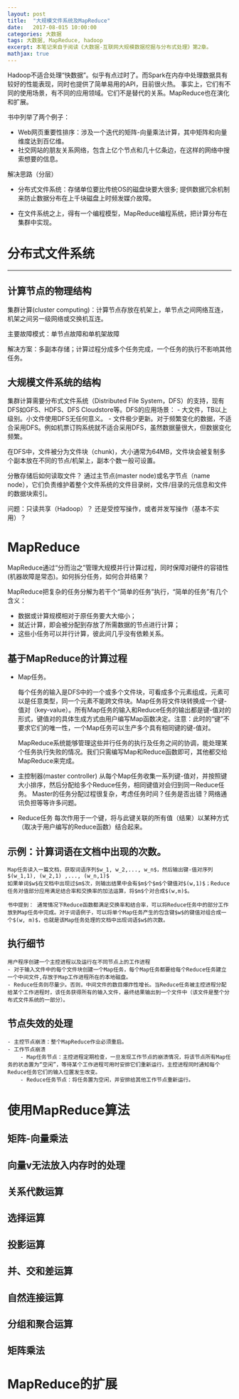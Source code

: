 ```yaml
---
layout: post
title:  "大规模文件系统及MapReduce"
date:   2017-08-015 10:00:00
categories: 大数据
tags: 大数据, MapReduce, hadoop
excerpt: 本笔记来自于阅读《大数据-互联网大规模数据挖掘与分布式处理》第2章。
mathjax: true
---
```


Hadoop不适合处理“快数据”。似乎有点过时了。而Spark在内存中处理数据具有较好的性能表现，同时也提供了简单易用的API，目前很火热。
事实上，它们有不同的使用场景，有不同的应用领域。它们不是替代的关系。MapReduce也在演化和扩展。

书中列举了两个例子：
- Web网页重要性排序：涉及一个迭代的矩阵-向量乘法计算，其中矩阵和向量维度达到百亿维。
- 社交网站的朋友关系网络，包含上亿个节点和几十亿条边，在这样的网络中搜索想要的信息。

解决思路（分层）
- 分布式文件系统：存储单位要比传统OS的磁盘块要大很多; 提供数据冗余机制来防止数据分布在上千块磁盘上时频发媒介故障。

- 在文件系统之上，得有一个编程模型，MapReduce编程系统，把计算分布在集群中实现。

# 分布式文件系统 #
---
## 计算节点的物理结构 ##

集群计算(cluster computing)：计算节点存放在机架上，单节点之间网络互连，机架之间另一级网络或交换机互连。

主要故障模式：单节点故障和单机架故障

解决方案：多副本存储；计算过程分成多个任务完成，一个任务的执行不影响其他任务。

## 大规模文件系统的结构 ##
集群计算需要分布式文件系统（Distributed File System，DFS）的支持，现有DFS如GFS、HDFS、DFS Cloudstore等。DFS的应用场景：
	- 大文件，TB以上级别。小文件使用DFS无任何意义。
	- 文件极少更新。对于频繁变化的数据，不适合采用DFS。例如机票订购系统就不适合采用DFS，虽然数据量很大，但数据变化频繁。

在DFS中，文件被分为文件块（chunk)，大小通常为64MB，文件块会被复制多个副本放在不同的节点/机架上，副本个数一般可设置。

分散存储后如何读取文件？ 通过主节点(master node)或名字节点（name node），它们负责维护着整个文件系统的文件目录树，文件/目录的元信息和文件的数据块索引。

问题：只读共享（Hadoop）？ 还是受控写操作，或者并发写操作（基本不实用）？

# MapReduce #

MapReduce通过“分而治之”管理大规模并行计算过程，同时保障对硬件的容错性(机器故障是常态)。如何拆分任务，如何合并结果？

MapReduce把复杂的任务分解为若干个“简单的任务”执行，“简单的任务”有几个含义：
- 数据或计算规模相对于原任务要大大缩小；
- 就近计算，即会被分配到存放了所需数据的节点进行计算；
- 这些小任务可以并行计算，彼此间几乎没有依赖关系。

## 基于MapReduce的计算过程 ##

- Map任务。

	每个任务的输入是DFS中的一个或多个文件块，可看成多个元素组成，元素可以是任意类型，同一个元素不能跨文件块。Map任务将文件块转换成一个键-值对（key-value）。所有Map任务的输入和Reduce任务的输出都是键-值对的形式，键值对的具体生成方式由用户编写Map函数决定。注意：此时的“键”不要求它们的唯一性，一个Map任务可以生产多个具有相同键的键-值对。

	MapReduce系统能够管理这些并行任务的执行及任务之间的协调，能处理某个任务执行失败的情况。我们只需编写Map和Reduce函数即可，其他都交给MapReduce来完成。

- 主控制器(master controller)
	从每个Map任务收集一系列键-值对，并按照键大小排序，然后分配给多个Reduce任务，相同键值对会归到同一Reduce任务。
	Master的任务分配过程很复杂，考虑任务时间？任务是否出错？网络通讯负担等等许多问题。

- Reduce任务
	每次作用于一个键，将与此键关联的所有值（结果）以某种方式（取决于用户编写的Reduce函数）结合起来。

## 示例：计算词语在文档中出现的次数。 ##
	Map任务读入一篇文档，获取词语序列$w_1, w_2,..., w_n$，然后输出键-值对序列$(w_1,1), (w_2,1) ,..., (w_n,1)$
	如果单词$w$在文档中出现过$m$次，则输出结果中会有$m$个$m$个键值对$(w,1)$；Reduce任务对值部分应用满足结合率和交换率的加法运算，将$m$个对合成$(w,m)$。

	书中提到： 通常情况下Reduce函数都满足交换率和结合率，可以将Reduce任务中的部分工作放到Map任务中完成。对于词语例子，可以将单个Map任务产生的包含键$w$的键值对组合成一个$(w, m)$，也就是该Map任务处理的文档中出现词语$w$的次数。

##	执行细节 ##

	用户程序创建一个主控进程以及运行在不同节点上的工作进程
	- 对于输入文件中的每个文件块创建一个Map任务，每个Map任务都要给每个Reduce任务建立一个中间文件,存放于Map工作进程所在的本地磁盘。
	- Reduce任务则尽量少。否则，中间文件的数目爆炸性增长。当Reduce任务被主控进程分配给某个工作进程时，该任务获得所有的输入文件，最终结果输出到一个文件中（该文件是整个分布式文件系统的一部分）。

## 节点失效的处理 ##

	- 主控节点崩溃：整个MapReduce作业必须重启。
	- 工作节点崩溃
		- Map任务节点：主控进程定期检查，一旦发现工作节点的崩溃情况，将该节点所有Map任务的状态置为“空闲”，等待某个工作进程可用时安排它们重新运行。主控进程同时通知每个Reduce任务它们的输入位置发生改变。
		- Reduce任务节点：将任务置为空闲，并安排给其他工作节点重新运行。

# 使用MapReduce算法

## 矩阵-向量乘法

## 向量v无法放入内存时的处理

## 关系代数运算

## 选择运算 ##

## 投影运算 ##

## 并、交和差运算

## 自然连接运算 ##

## 分组和聚合运算 ##

## 矩阵乘法 ##

# MapReduce的扩展 #
